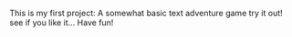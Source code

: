 This is my first project: A somewhat basic text adventure game try it out! see if you like it...
Have fun!